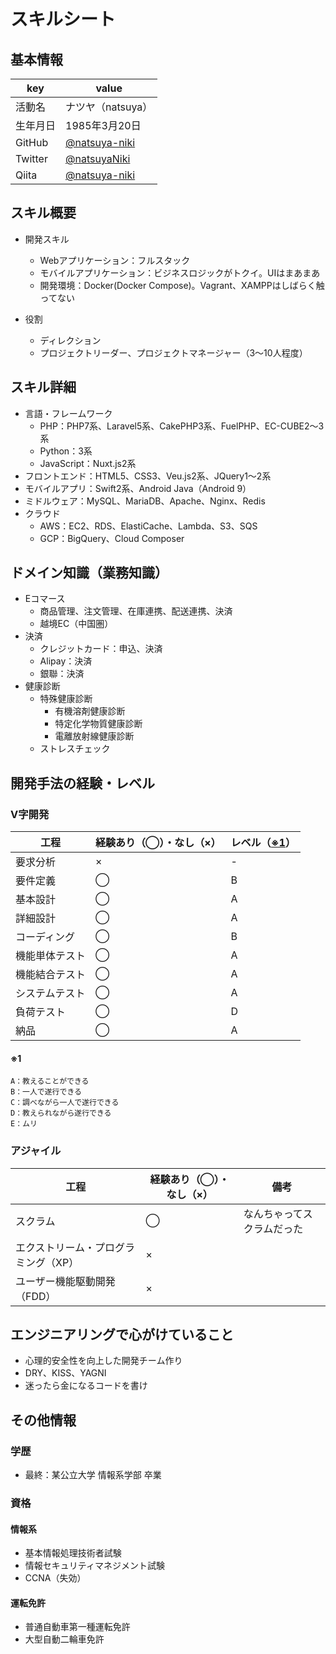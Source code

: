 # スキルシート

## 基本情報

| key | value |
----|---- 
| 活動名 | ナツヤ（natsuya） |
| 生年月日 | 1985年3月20日 |
| GitHub | [@natsuya-niki](https://github.com/natsuya-niki) |
| Twitter | [@natsuyaNiki](https://twitter.com/natsuyaNiki) |
| Qiita | [@natsuya-niki](https://qiita.com/natsuya-niki) |


## スキル概要

- 開発スキル
  - Webアプリケーション：フルスタック
  - モバイルアプリケーション：ビジネスロジックがトクイ。UIはまあまあ
  - 開発環境：Docker(Docker Compose)。Vagrant、XAMPPはしばらく触ってない

- 役割
  - ディレクション
  - プロジェクトリーダー、プロジェクトマネージャー（3〜10人程度）


## スキル詳細

- 言語・フレームワーク
  - PHP：PHP7系、Laravel5系、CakePHP3系、FuelPHP、EC-CUBE2〜3系
  - Python：3系
  - JavaScript：Nuxt.js2系
- フロントエンド：HTML5、CSS3、Veu.js2系、JQuery1〜2系
- モバイルアプリ：Swift2系、Android Java（Android 9）
- ミドルウェア：MySQL、MariaDB、Apache、Nginx、Redis
- クラウド
  - AWS：EC2、RDS、ElastiCache、Lambda、S3、SQS
  - GCP：BigQuery、Cloud Composer


## ドメイン知識（業務知識）

- Eコマース
  - 商品管理、注文管理、在庫連携、配送連携、決済
  - 越境EC（中国圏）
- 決済
  - クレジットカード：申込、決済
  - Alipay：決済
  - 銀聯：決済
- 健康診断
  - 特殊健康診断
    - 有機溶剤健康診断
    - 特定化学物質健康診断
    - 電離放射線健康診断
  - ストレスチェック


## 開発手法の経験・レベル

### V字開発

| 工程 | 経験あり（◯）・なし（×） | レベル（[※1](####※1)） |
----|----|----
| 要求分析 | × | - |
| 要件定義 | ◯ | B |
| 基本設計 | ◯ | A |
| 詳細設計 | ◯ | A |
| コーディング | ◯ | B |
| 機能単体テスト | ◯ | A |
| 機能結合テスト | ◯ | A |
| システムテスト | ◯ | A |
| 負荷テスト | ◯ | D |
| 納品 | ◯ | A |

#### ※1
```
A：教えることができる
B：一人で遂行できる
C：調べながら一人で遂行できる
D：教えられながら遂行できる
E：ムリ
```

### アジャイル

| 工程 | 経験あり（◯）・なし（×） | 備考 |
----|----|----
| スクラム | ◯ | なんちゃってスクラムだった |
| エクストリーム・プログラミング（XP） | × |
| ユーザー機能駆動開発（FDD） | × |


## エンジニアリングで心がけていること

- 心理的安全性を向上した開発チーム作り
- DRY、KISS、YAGNI
- 迷ったら金になるコードを書け


## その他情報

### 学歴

- 最終：某公立大学 情報系学部 卒業

### 資格

#### 情報系

- 基本情報処理技術者試験
- 情報セキュリティマネジメント試験
- CCNA（失効）

#### 運転免許

- 普通自動車第一種運転免許
- 大型自動二輪車免許
